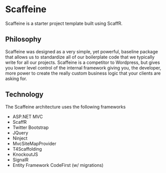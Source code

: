 Scaffeine
=========

Scaffeine is a starter project template built using ScaffR.

Philosophy
-----
Scaffeine was designed as a very simple, yet powerful, baseline package that allows us to standardize all of our boilerplate code that we typically write for all our projects.
Scaffeine is a competitor to Wordpress, but gives you lower level control of the internal framework giving you, the developer, more power to create the really custom
business logic that your clients are asking for.

Technology
-----
The Scaffeine architecture uses the following frameworks

* ASP.NET MVC
* ScaffR
* Twitter Bootstrap
* JQuery
* Ninject
* MvcSiteMapProvider
* T4Scaffolding
* KnockoutJS
* SignalR
* Entity Framework CodeFirst (w/ migrations)
